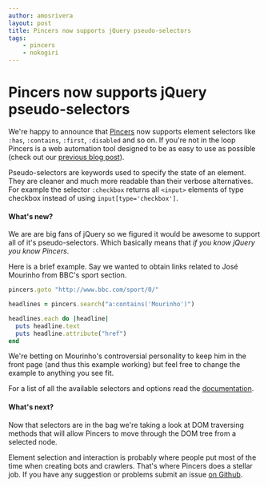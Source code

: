 ```yaml
---
author: amosrivera
layout: post
title: Pincers now supports jQuery pseudo-selectors
tags:
    - pincers
    - nokogiri
---
```


# Pincers now supports jQuery pseudo-selectors

We're happy to announce that [Pincers](https://github.com/platanus/pincers) now supports element selectors like `:has`, `:contains`, `:first`, `:disabled` and so on. If you're not in the loop Pincers is a web automation tool designed to be as easy to use as possible (check out our [previous blog post](blog.crabfarm.io/hassle-free-web-automation-with-pincers)).

Pseudo-selectors are keywords used to specify the state of an element. They are cleaner and much more readable than their verbose alternatives. For example the selector `:checkbox` returns all `<input>` elements of type checkbox instead of using `input[type='checkbox']`.

#### What's new?

We are are big fans of jQuery so we figured it would be awesome to support all of it's pseudo-selectors. Which basically means that _if you know jQuery you know Pincers_.

Here is a brief example. Say we wanted to obtain links related to José Mourinho from BBC's sport section.

```ruby
pincers.goto "http://www.bbc.com/sport/0/"

headlines = pincers.search("a:contains('Mourinho')")

headlines.each do |headline|
  puts headline.text
  puts headline.attribute("href")
end
```

We're betting on Mourinho's controversial personality to keep him in the front page (and thus this example working) but feel free to change the example to anything you see fit.

For a list of all the available selectors and options read the [documentation](https://github.com/platanus/pincers/wiki).

#### What's next?

Now that selectors are in the bag we're taking a look at DOM traversing methods that will allow Pincers to move through the DOM tree from a selected node.

Element selection and interaction is probably where people put most of the time when creating bots and crawlers. That's where Pincers does a stellar job. If you have any suggestion or problems submit an issue [on Github](https://github.com/platanus/pincers/issues).
